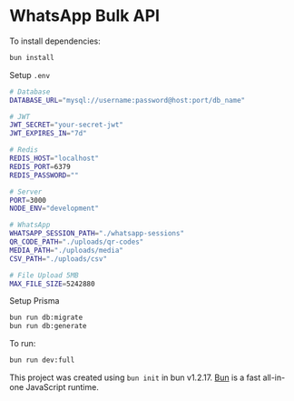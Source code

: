 # WhatsApp Bulk API

To install dependencies:

```bash
bun install
```

Setup ```.env```
```bash
# Database
DATABASE_URL="mysql://username:password@host:port/db_name"

# JWT
JWT_SECRET="your-secret-jwt"
JWT_EXPIRES_IN="7d"

# Redis
REDIS_HOST="localhost"
REDIS_PORT=6379
REDIS_PASSWORD=""

# Server
PORT=3000
NODE_ENV="development"

# WhatsApp
WHATSAPP_SESSION_PATH="./whatsapp-sessions"
QR_CODE_PATH="./uploads/qr-codes"
MEDIA_PATH="./uploads/media"
CSV_PATH="./uploads/csv"

# File Upload 5MB
MAX_FILE_SIZE=5242880
```

Setup Prisma

```bash
bun run db:migrate
bun run db:generate
```

To run:

```bash
bun run dev:full
```

This project was created using `bun init` in bun v1.2.17. [Bun](https://bun.sh) is a fast all-in-one JavaScript runtime.
